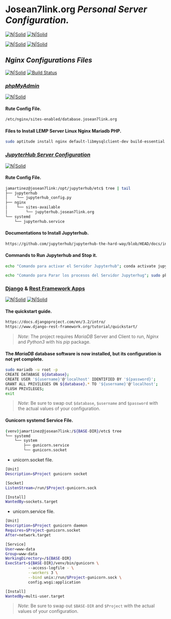 # Josean7link.org _Personal Server Configuration._

[![N|Solid](https://upload.wikimedia.org/wikipedia/commons/thumb/3/3f/Linux_Mint_logo_without_wordmark.svg/240px-Linux_Mint_logo_without_wordmark.svg.png)](https://upload.wikimedia.org/wikipedia/commons/thumb/3/3f/Linux_Mint_logo_without_wordmark.svg/240px-Linux_Mint_logo_without_wordmark.svg.png)
[![N|Solid](https://upload.wikimedia.org/wikipedia/commons/thumb/c/c3/Python-logo-notext.svg/240px-Python-logo-notext.svg.png)](https://upload.wikimedia.org/wikipedia/commons/thumb/c/c3/Python-logo-notext.svg/240px-Python-logo-notext.svg.png)

[![N|Solid](https://upload.wikimedia.org/wikipedia/commons/thumb/c/ca/MariaDB_colour_logo.svg/320px-MariaDB_colour_logo.svg.png)](https://upload.wikimedia.org/wikipedia/commons/thumb/c/ca/MariaDB_colour_logo.svg/320px-MariaDB_colour_logo.svg.png)
[![N|Solid](https://upload.wikimedia.org/wikipedia/commons/thumb/e/ea/Conda_logo.svg/320px-Conda_logo.svg.png)](https://upload.wikimedia.org/wikipedia/commons/thumb/e/ea/Conda_logo.svg/320px-Conda_logo.svg.png)

## _Nginx Configurations Files_
[![N|Solid](http://nginx.org/nginx.png)](https://www.nginx.com/)
[![Build Status](https://travis-ci.org/joemccann/dillinger.svg?branch=master)](https://github.com/josean7link/Nignx)

### [_phpMyAdmin_]

   [_phpmyadmin_]: <https://www.phpmyadmin.net/>

[![N|Solid](https://upload.wikimedia.org/wikipedia/commons/thumb/2/2f/PhpMyAdmin_logo_2010_hidef.svg/320px-PhpMyAdmin_logo_2010_hidef.svg.png)](https://www.phpmyadmin.net/)

#### Rute Config File.
```sh
/etc/nginx/sites-enabled/database.josean7link.org
```

#### Files to Install LEMP Server Linux Nginx Mariadb PHP.
```sh
sudo aptitude install nginx default-libmysqlclient-dev build-essential libldap2-dev mariadb-server-10.3 mariadb-client-10.3 php7.4 php7.4-bz2 php7.4-cli php7.4-common php7.4-curl php7.4-fpm php7.4-gd php7.4-json php7.4-mbstring php7.4-mysql php7.4-opcache php7.4-readline php7.4-xml php7.4-zip python3-dev python3-pip
```

### [_JupyterHub Server Configuration_]

   [_JupyterHub Server Configuration_]: <https://jupyter.org/hub>

[![N|Solid](https://upload.wikimedia.org/wikipedia/commons/thumb/3/38/Jupyter_logo.svg/207px-Jupyter_logo.svg.png)](https://jupyter.org/hub)
#### Rute Config File.

```sh
jamartinez@josean7link:/opt/jupyterhub/etc$ tree | tail
├── jupyterhub
│    └── jupyterhub_config.py
├── nginx
│    └── sites-available
│        └── jupyterhub.josean7link.org
└── systemd
    └── jupyterhub.service
```

#### Documentations to Install Jupyterhub.
```sh
https://github.com/jupyterhub/jupyterhub-the-hard-way/blob/HEAD/docs/installation-guide-hard.md
```

#### Commands to Run Jupyterhub and Stop it.
```sh
echo "Comando para activar el Servidor Jupyterhub"; conda activate jupyterhub; /opt/google/chrome/google-chrome --new-window 'http://jupyterhub.josean7link.org/'; jupyterhub &
```

```sh
echo "Comando para Parar los procesos del Servidor Jupyterhug"; sudo pkill jupyterhub
```

### [Django] & [Rest Framework Apps]

   [Django]: <https://https://docs.djangoproject.com/en/3.2//>
   [Rest Framework Apps]: <https://https://www.django-rest-framework.org/>

[![N|Solid](https://upload.wikimedia.org/wikipedia/commons/thumb/7/75/Django_logo.svg/320px-Django_logo.svg.png)](https://upload.wikimedia.org/wikipedia/commons/thumb/7/75/Django_logo.svg/320px-Django_logo.svg.png)
[![N|Solid](https://upload.wikimedia.org/wikipedia/commons/thumb/0/00/Gunicorn_logo_2010.svg/320px-Gunicorn_logo_2010.svg.png)](https://docs.gunicorn.org/en/stable/index.html)

#### The quickstart guide.
```sh
https://docs.djangoproject.com/en/3.2/intro/
https://www.django-rest-framework.org/tutorial/quickstart/
```
> _Note_: The project requires _MariaDB_ Server and Client to run, _Nginx_ and _Python3_ with his _pip_ package.

#### The _MariaDB_ database software is now installed, but its configuration is not yet complete.
```sh
sudo mariadb -u root -p
CREATE DATABASE ${database};
CREATE USER '${username}'@'localhost' IDENTIFIED BY '${password}';
GRANT ALL PRIVILEGES ON ${database}.* TO '${username}'@'localhost';
FLUSH PRIVILEGES;
exit
```
> _Note_: Be sure to swap out `$database`, `$username` and `$password` with the actual values of your configuration.

#### Gunicorn systemd Service File.
```sh
(venv)jamartinez@josean7link:/${BASE-DIR}/etc$ tree
└── systemd
    └── system
        ├── gunicorn.service
        └── gunicorn.socket
```
- unicorn.socket file.
```sh
[Unit]
Description=$Project gunicorn socket

[Socket]
ListenStream=/run/$Project-gunicorn.sock

[Install]
WantedBy=sockets.target
```
- unicorn.service file.
```sh
[Unit]
Description=$Project gunicorn daemon
Requires=$Project-gunicorn.socket
After=network.target

[Service]
User=www-data
Group=www-data
WorkingDirectory=/${BASE-DIR}
ExecStart=${BASE-DIR}/venv/bin/gunicorn \
          --access-logfile - \
          --workers 3 \
          --bind unix:/run/$Project-gunicorn.sock \
          config.wsgi:application

[Install]
WantedBy=multi-user.target
```
> _Note_: Be sure to swap out `$BASE-DIR` and `$Project` with the actual values of your configuration.
